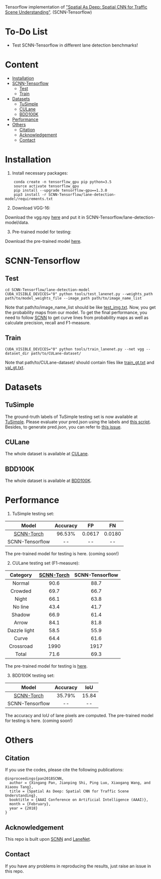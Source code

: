 Tensorflow implementation of ["Spatial As Deep: Spatial CNN for Traffic Scene Understanding"](https://arxiv.org/abs/1712.06080). (SCNN-Tensorflow) 

# To-Do List

- Test SCNN-Tensorflow in different lane detection benchmarks!

# Content

* [Installation](#Installation)
* [SCNN-Tensorflow](#SCNN-Tensorflow)
  * [Test](#Test)
  * [Train](#Train)
* [Datasets](#Datasets)
  * [TuSimple](#TuSimple)
  * [CULane](#CULane)
  * [BDD100K](#BDD100K)
* [Performance](#Performance)
* [Others](#Others)
  * [Citation](#Citation)
  * [Acknowledgement](#Acknowledgement)
  * [Contact](#Contact)

# Installation

1. Install necessary packages:
```
    conda create -n tensorflow_gpu pip python=3.5
    source activate tensorflow_gpu
    pip install --upgrade tensorflow-gpu==1.3.0
    pip3 install -r SCNN-Tensorflow/lane-detection-model/requirements.txt
```

2. Download VGG-16:

Download the vgg.npy [here](https://github.com/machrisaa/tensorflow-vgg) and put it in SCNN-Tensorflow/lane-detection-model/data.

3. Pre-trained model for testing:

Download the pre-trained model [here](https://drive.google.com/open?id=18jDdLAyqK0wlazkYulAa2RzAIc7r5Gg6).

# SCNN-Tensorflow

## Test
    cd SCNN-Tensorflow/lane-detection-model
    CUDA_VISIBLE_DEVICES="0" python tools/test_lanenet.py --weights_path path/to/model_weights_file --image_path path/to/image_name_list

Note that path/to/image_name_list should be like [test_img.txt](./SCNN-Tensorflow/lane-detection-model/demo_file/test_img.txt). Now, you get the probability maps from our model. To get the final performance, you need to follow [SCNN](https://github.com/XingangPan/SCNN) to get curve lines from probability maps as well as calculate precision, recall and F1-measure.

## Train
    CUDA_VISIBLE_DEVICES="0" python tools/train_lanenet.py --net vgg --dataset_dir path/to/CULane-dataset/

Note that path/to/CULane-dataset/ should contain files like [train_gt.txt](./SCNN-Tensorflow/lane-detection-model/demo_file/train_gt.txt) and [val_gt.txt](./SCNN-Tensorflow/lane-detection-model/demo_file/train_gt.txt).

# Datasets

## TuSimple

The ground-truth labels of TuSimple testing set is now available at [TuSimple](https://github.com/TuSimple/tusimple-benchmark/issues/3). Please evaluate your pred.json using the labels and [this script](https://github.com/TuSimple/tusimple-benchmark/blob/master/evaluate/lane.py). Besides, to generate pred.json, you can refer to [this issue](https://github.com/cardwing/Codes-for-Lane-Detection/issues/4).

## CULane

The whole dataset is available at [CULane](https://xingangpan.github.io/projects/CULane.html).

## BDD100K

The whole dataset is available at [BDD100K](http://bdd-data.berkeley.edu/).

# Performance

1. TuSimple testing set:

|Model|Accuracy|FP|FN|
|:---:|:---:|:---:|:---:|
|[SCNN-Torch](https://arxiv.org/pdf/1712.06080.pdf)|96.53%|0.0617|0.0180|
|SCNN-Tensorflow|--|--|--|

The pre-trained model for testing is here. (coming soon!)

2. CULane testing set (F1-measure):

|Category|[SCNN-Torch](https://arxiv.org/pdf/1712.06080.pdf)|SCNN-Tensorflow|
|:---:|:---:|:---:|
|Normal|90.6|88.7|
|Crowded|69.7|66.7|
|Night|66.1|63.8|
|No line|43.4|41.7|
|Shadow|66.9|61.4|
|Arrow|84.1|81.8|
|Dazzle light|58.5|55.9|
|Curve|64.4|61.6|
|Crossroad|1990|1917|
|Total|71.6|69.3|

The pre-trained model for testing is [here](https://drive.google.com/open?id=18jDdLAyqK0wlazkYulAa2RzAIc7r5Gg6).

3. BDD100K testing set:

|Model|Accuracy|IoU|
|:---:|:---:|:---:|
|[SCNN-Torch](https://arxiv.org/pdf/1712.06080.pdf)|35.79%|15.84|
|SCNN-Tensorflow|--|--|

The accuracy and IoU of lane pixels are computed. The pre-trained model for testing is here. (coming soon!)

# Others

## Citation

If you use the codes, please cite the following publications:

``` 
@inproceedings{pan2018SCNN,  
  author = {Xingang Pan, Jianping Shi, Ping Luo, Xiaogang Wang, and Xiaoou Tang},  
  title = {Spatial As Deep: Spatial CNN for Traffic Scene Understanding},  
  booktitle = {AAAI Conference on Artificial Intelligence (AAAI)},  
  month = {February},  
  year = {2018}  
}
```

## Acknowledgement
This repo is built upon [SCNN](https://github.com/XingangPan/SCNN) and [LaneNet](https://github.com/MaybeShewill-CV/lanenet-lane-detection).

## Contact
If you have any problems in reproducing the results, just raise an issue in this repo.
